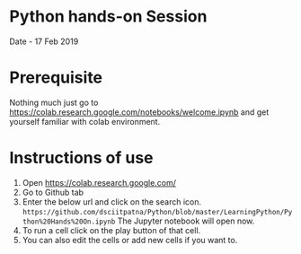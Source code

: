 # Python hands-on Session
Date - 17 Feb 2019

# Prerequisite
Nothing much just go to https://colab.research.google.com/notebooks/welcome.ipynb and get yourself familiar with colab environment.

# Instructions of use
1. Open https://colab.research.google.com/
2. Go to Github tab
3. Enter the below url and click on the search icon.
```https://github.com/dsciitpatna/Python/blob/master/LearningPython/Python%20Hands%20On.ipynb```
The Jupyter notebook will open now.
4. To run a cell click on the play button of that cell.
5. You can also edit the cells or add new cells if you want to.
